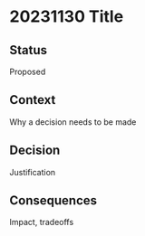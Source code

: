 # 20231130 Title

## Status
Proposed

## Context
Why a decision needs to be made

## Decision
Justification

## Consequences
Impact, tradeoffs
